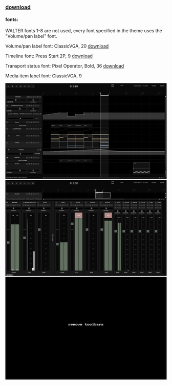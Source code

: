 
### [download](https://github.com/benjohnson2001/DarkTerminal/raw/master/DarkTerminal.ReaperThemeZip)

#### fonts:

WALTER fonts 1-8 are not used, every font specified in the theme uses the "Volume/pan label" font.

Volume/pan label font: ClassicVGA, 20         [download](https://github.com/benjohnson2001/DarkTerminal/raw/master/ClassicVGA.ttf)

Timeline font: Press Start 2P, 9         [download](https://github.com/benjohnson2001/DarkTerminal/raw/master/press-start-2p.regular.ttf)

Transport status font: Pixel Operator, Bold, 36         [download](https://github.com/benjohnson2001/DarkTerminal/raw/master/PixelOperator-Bold.ttf)

Media item label font: ClassicVGA, 9

![tcp](tcp.png)
![mcp](mcp.png)
![remove toolbars](removeToolbars.gif)
